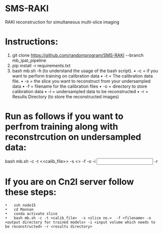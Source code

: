 # SMS-RAKI
RAKI reconstruction for simultaneous multi-slice imaging

# Instructions: 

1. git clone https://github.com/randomprogram/SMS-RAKI --branch mb_ipat_pipeline 
2. pip install -r requirements.txt
3. bash mb.sh -h (to understand the usage of the bash script).
 •	 -c = if you want to perform training on calibration data 
 •	 -t = The calibration data file.
 •	 -s = the slice you want to reconstruct from your undersampled data
 •	 -f = filename for the calibration files
 •	 -o = directory to store calibration data 
 •	 -i = undersampled data to be reconstructed
 •	 -r = Results Directory (to store the reconstructed images)
 
 # Run as follows if you want to perfrom training along with reconstrcution on undersampled data:
 bash mb.sh -c -t <<calib_file>> -s <<slice no>> -f <filename> 
 -o <output directory for trained models> 
 -i <input volume which needs to be reconstructed> 
 -r <results directory>
  
 # If you are on Cn2l server follow these steps:
    •	ssh node15
    •	cd Mannan
    •	conda activate slice 
    •	bash mb.sh -c -t <calib_file>  -s <slice no.>  -f <filename> -o <output directory for trained models> -i <input volume which needs to be reconstructed> -r <results directory>

  
 
